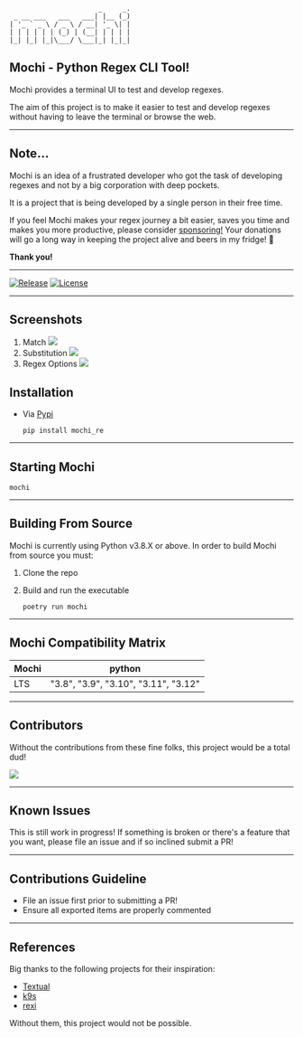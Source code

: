 ```text
                      _     _. 
 _ __ ___   ___   ___| |__ (_)
| '_ ` _ \ / _ \ / __| '_ \| |
| | | | | | (_) | (__| | | | |
|_| |_| |_|\___/ \___|_| |_|_|
```

## Mochi - Python Regex CLI Tool!

Mochi provides a terminal UI to test and develop regexes.

The aim of this project is to make it easier to test and develop regexes without having to leave the terminal or browse the web.

---

## Note...

Mochi is an idea of a frustrated developer who got the task of developing regexes and not by a big corporation with deep pockets.

It is a project that is being developed by a single person in their free time.

If you feel Mochi makes your regex journey a bit easier, saves you time and makes you more productive, please consider [sponsoring!](https://github.com/sponsors/dor1202)
Your donations will go a long way in keeping the project alive and beers in my fridge! 🍺

**Thank you!**

---

[![Release](https://img.shields.io/github/release-pre/dor1202/mochi_re.svg)](https://github.com/dor1202/mochi_re/releases)
[![License](https://img.shields.io/badge/license-MIT-blue.svg)](https://github.com/dor1202/mochi_re/blob/main/LICENSE)
<!-- [![Downloads](https://img.shields.io/github/downloads/dor1202/mochi_re/total.svg)](https://github.com/dor1202/mochi_re/releases) -->

---

## Screenshots

1. Match
   <img src="assets/match_example.png"/>
2. Substitution
   <img src="assets/sub_example.png"/>
3. Regex Options
   <img src="assets/options_example.png"/>

## Installation

* Via [Pypi](https://pypi.org/)

   ```shell
   pip install mochi_re
   ```

---

## Starting Mochi

  ```shell
  mochi
  ```

---

## Building From Source

 Mochi is currently using Python v3.8.X or above.
 In order to build Mochi from source you must:

 1. Clone the repo
 2. Build and run the executable

      ```shell
      poetry run mochi
      ```

---

## Mochi Compatibility Matrix

|         Mochi        | python |
| ------------------ | ---------- |
|     LTS     |   "3.8", "3.9", "3.10", "3.11", "3.12"   |

---

## Contributors

Without the contributions from these fine folks, this project would be a total dud!

<a href="https://github.com/dor1202/mochi_re/graphs/contributors">
  <img src="https://contrib.rocks/image?repo=dor1202/mochi_re" />
</a>

---

## Known Issues

This is still work in progress! If something is broken or there's a feature
that you want, please file an issue and if so inclined submit a PR!

---

## Contributions Guideline

* File an issue first prior to submitting a PR!
* Ensure all exported items are properly commented

---

## References

Big thanks to the following projects for their inspiration:

* [Textual](https://github.com/Textualize/textual)
* [k9s](https://github.com/derailed/k9s)
* [rexi](https://github.com/royreznik/rexi)

Without them, this project would not be possible.
